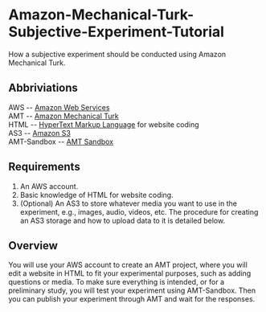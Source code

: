 # Amazon-Mechanical-Turk-Subjective-Experiment-Tutorial
How a subjective experiment should be conducted using Amazon Mechanical Turk.

## Abbriviations
AWS -- [Amazon Web Services](https://aws.amazon.com)\
AMT -- [Amazon Mechanical Turk](https://www.mturk.com)\
HTML -- [HyperText Markup Language](https://en.wikipedia.org/wiki/HTML) for website coding\
AS3 -- [Amazon S3](https://aws.amazon.com/s3/)\
AMT-Sandbox -- [AMT Sandbox](https://requester.mturk.com/developer/sandbox)

## Requirements
1. An AWS account.
2. Basic knowledge of HTML for website coding.
3. (Optional) An AS3 to store whatever media you want to use in the experiment, e.g., images, audio, videos, etc. The procedure for creating an AS3 storage and how to upload data to it is detailed below.

## Overview
You will use your AWS account to create an AMT project, where you will edit a website in HTML to fit your experimental purposes, such as adding questions or media. To make sure everything is intended, or for a preliminary study, you will test your experiment using AMT-Sandbox. Then you can publish your experiment through AMT and wait for the responses.
